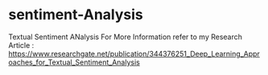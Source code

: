 # sentiment-Analysis
Textual Sentiment ANalysis
For More Information refer to my Research Article : https://www.researchgate.net/publication/344376251_Deep_Learning_Approaches_for_Textual_Sentiment_Analysis
